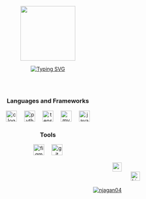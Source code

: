 <div align="center">  
  <img height="150" src="https://media.giphy.com/media/v1.Y2lkPTc5MGI3NjExYWtjcXR5NjBsYjd3enVtbGRya3U1NzcxOXFrMGtvMG9qajl6MHYzeCZlcD12MV9naWZzX3NlYXJjaCZjdD1n/bGgsc5mWoryfgKBx1u/giphy.gif"  />
  
  [![Typing SVG](https://readme-typing-svg.herokuapp.com?color=FFFFFF&center=true&vCenter=true&width=600&lines=𝐇𝐢+𝐭𝐡𝐞𝐫𝐞+👋,+𝐈+𝐚𝐦+𝐉𝐚𝐠𝐚𝐧.;𝐖𝐞𝐥𝐜𝐨𝐦𝐞+𝐭𝐨+𝐌𝐲+𝐏𝐫𝐨𝐟𝐢𝐥𝐞!;𝐈𝐧𝐭𝐞𝐫𝐞𝐬𝐭𝐞𝐝+𝐢𝐧+𝐏𝐫𝐨𝐛𝐥𝐞𝐦+𝐒𝐨𝐥𝐯𝐢𝐧𝐠+𝐰𝐢𝐭𝐡+𝐌𝐋.+🧠;𝐀𝐥𝐰𝐚𝐲𝐬+𝐥𝐞𝐚𝐫𝐧𝐢𝐧𝐠+𝐧𝐞𝐰+𝐭𝐡𝐢𝐧𝐠𝐬.+💡)](https://git.io/typing-svg)
  
  <h2></h2>
  <br>
  <h3 color="#2336BCF7">Languages and Frameworks</h3>
    <img src="https://cdn.jsdelivr.net/gh/devicons/devicon/icons/c/c-original.svg" height="30" alt="c logo"  />
    <img width="12" />
    <img src="https://cdn.jsdelivr.net/gh/devicons/devicon/icons/python/python-original.svg" height="30" alt="python logo"  />
    <img width="12" />
    <img src="https://cdn.jsdelivr.net/gh/devicons/devicon/icons/tensorflow/tensorflow-original.svg" height="30" alt="tensorflow logo"  />
    <img width="12" />
    <img src="https://cdn.jsdelivr.net/gh/devicons/devicon/icons/mysql/mysql-original.svg" height="30" alt="mysql logo"  />
    <img width="12" />
    <img src="https://cdn.jsdelivr.net/gh/devicons/devicon/icons/java/java-original.svg" height="30" alt="java logo"  /></a>
  <h3>Tools</h3>

  <img src="https://cdn.jsdelivr.net/gh/devicons/devicon/icons/figma/figma-original.svg" height="30" alt="figma logo"  />
  <img width="12" />
  <img src="https://cdn.jsdelivr.net/gh/devicons/devicon/icons/git/git-original.svg" height="30" alt="git logo"  />
  
<br>
<br>
<!-- <h2></h2>
 -->
<!--   ![snake gif](https://github.com/njagan04/njagan04/blob/output/github-snake-dark.svg) -->
</div>

<div align="right">
    <a href="https://medium.com/@jagan04" target="_blank" style="margin-right: 50px;">
      <img src="https://img.shields.io/static/v1?message=Medium&logo=&label=&color=12100E&logoColor=white&labelColor=&style=for-the-badge" height="25" alt="medium logo" />
    </a>
    <br>
    <a href="https://www.linkedin.com/in/njagan/" target="_blank" style="margin-right: 50px;">
      <img src="https://img.shields.io/static/v1?message=LinkedIn&logo=&label=&color=12100E&logoColor=white&labelColor=&style=for-the-badge" height="25" alt="LinkedIn" />
    <br>      
  <br>
    <img src="https://komarev.com/ghpvc/?username=njagan04&label=Profile%20views&color=4394c7&style=plastic" alt="njagan04" />
</div>





